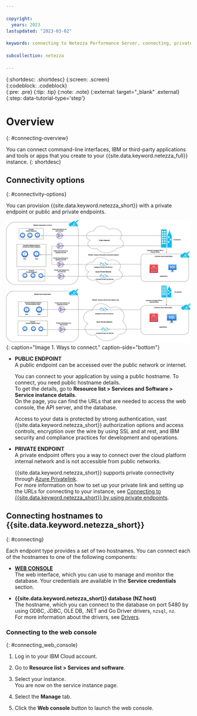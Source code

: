 ```yaml
---

copyright:
  years: 2023
lastupdated: "2023-03-02"

keywords: connecting to Netezza Performance Server, connecting, private endpoint, public endpoint, public and private endpoints, web console,

subcollection: netezza

---
```


{:shortdesc: .shortdesc}
{:screen: .screen}  
{:codeblock: .codeblock}  
{:pre: .pre}
{:tip: .tip}
{:note: .note}
{:external: target="_blank" .external}
{:step: data-tutorial-type='step'}

# Overview
{: #connecting-overview}

You can connect command-line interfaces, IBM or third-party applications and tools or apps that you create to your {{site.data.keyword.netezza_full}} instance.
{: shortdesc}

## Connectivity options
{: #connectivity-options}

You can provision {{site.data.keyword.netezza_short}} with a private endpoint or public and private endpoints.

![Connectivity options](../images/networking.png){: caption="Image 1. Ways to connect." caption-side="bottom"}

- **PUBLIC ENDPOINT**  
   A public endpoint can be accessed over the public network or internet.

   You can connect to your application by using a public hostname. To connect, you need public hostname details.  
   To get the details, go to **Resource list > Services and Software > Service instance details**.  
   On the page, you can find the URLs that are needed to access the web console, the API server, and the database.

   Access to your data is protected by strong authentication, vast {{site.data.keyword.netezza_short}} authorization options and access controls, encryption over the wire by using SSL and at rest, and IBM security and compliance practices for development and operations.

- **PRIVATE ENDPOINT**  
   A private endpoint offers you a way to connect over the cloud platform internal network and is not accessible from public networks.

   {{site.data.keyword.netezza_short}} supports private connectivity through [Azure Privatelink](https://azure.microsoft.com/en-us/pricing/details/private-link/#overview).  
   For more information on how to set up your private link and setting up the URLs for connecting to your instance, see [Connecting to {{site.data.keyword.netezza_short}} by using private endpoints](/docs/netezza?topic=netezza-connecting-to-netezza-performance-server-by-using-private-endpoints&interface=ui).

## Connecting hostnames to {{site.data.keyword.netezza_short}}
{: #connecting}

Each endpoint type provides a set of two hostnames. You can connect each of the hostnames to one of the following components:

- **[WEB CONSOLE](/docs/netezza?topic=netezza-getstarted-console)**  
   The web interface, which you can use to manage and monitor the database. Your credentials are available in the **Service credentials** section.

- **{{site.data.keyword.netezza_short}} database (NZ host)**  
   The hostname, which you can connect to the database on port 5480 by using ODBC, JDBC, OLE DB, .NET and Go Driver drivers, `nzsql`, `nz`.  
   For more information about the drivers, see [Drivers](https://ibm.com/docs/en/netezza?topic=ndu-drivers-language-support-1).

### Connecting to the web console
{: #connecting_web_console}

1. Log in to your IBM Cloud account.
1. Go to **Resource list > Services and software**.
1. Select your instance.  
   You are now on the service instance page.

1. Select the **Manage** tab.
1. Click the **Web console** button to launch the web console.
